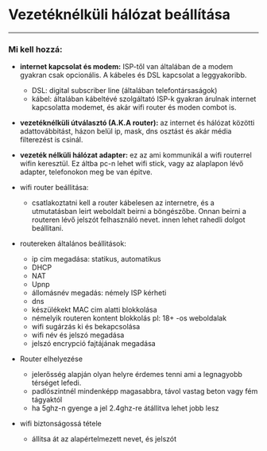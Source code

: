 # Vezetéknélküli hálózat beállítása
---

### Mi kell hozzá:
- **internet kapcsolat és modem:** 	ISP-től van általában de a modem gyakran csak opcionális. A kábeles és DSL kapcsolat a leggyakoribb.
	- DSL: digital subscriber line (általában telefontársaságok)
	- kábel: általában kábeltévé szolgáltató
	ISP-k gyakran árulnak internet kapcsolatta modemet, és akár wifi router és moden combot is.
- **vezetéknélküli útválasztó (A.K.A router):** az internet és hálózat közötti adattovábbitást, házon belül ip, mask, dns osztást és akár média filterezést is csinál.
- **vezeték nélküli hálózat adapter:** ez az ami kommunikál a wifi routerrel wifin keresztül. Ez áltba pc-n lehet wifi stick, vagy az alaplapon lévő adapter, telefonokon meg be van épitve.

- wifi router beállitása:
	- csatlakoztatni kell a router kábelesen az internetre, és a utmutatásban leirt weboldalt beirni a böngészőbe. Onnan beirni a routeren lévő jelszót felhasználó nevet. innen lehet rahedli dolgot beállitani.
- routereken általános beállitások:
	- ip cim megadása: statikus, automatikus
	- DHCP
	- NAT 
	- Upnp 
	- állomásnév megadás: némely ISP kérheti
	- dns
	- készülékekt MAC cim alatti blokkolása
	- némelyik routeren kontent blokkolás pl: 18+ -os weboldalak
	- wifi sugárzás ki és bekapcsolása
	- wifi név és jelszó megadása
	- jelszó encrypció fajtájának megadása
- Router elhelyezése
	- jelerősség alapján olyan helyre érdemes tenni ami a legnagyobb térséget lefedi.
	- padlószintnél mindenképp magasabbra, távol vastag beton vagy fém tágyaktól 
	- ha 5ghz-n gyenge a jel 2.4ghz-re átállitva lehet jobb lesz
- wifi biztonságossá tétele
	- állitsa át az alapértelmezett nevet, és jelszót
